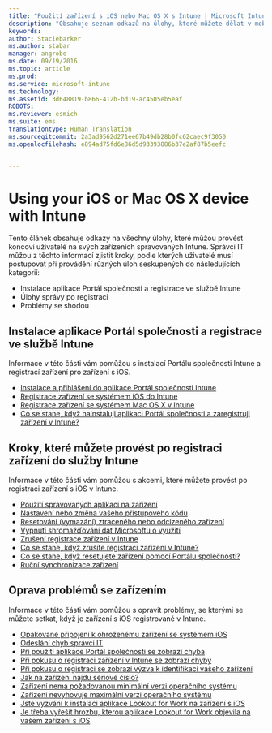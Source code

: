 ```yaml
---
title: "Použití zařízení s iOS nebo Mac OS X s Intune | Microsoft Intune"
description: "Obsahuje seznam odkazů na úlohy, které můžete dělat v mobilních zařízení s iOS nebo Mac OS X, když je zařízení registrované v Intune."
keywords: 
author: Staciebarker
ms.author: stabar
manager: angrobe
ms.date: 09/19/2016
ms.topic: article
ms.prod: 
ms.service: microsoft-intune
ms.technology: 
ms.assetid: 3d648819-b866-412b-bd19-ac4505eb5eaf
ROBOTS: 
ms.reviewer: esmich
ms.suite: ems
translationtype: Human Translation
ms.sourcegitcommit: 2a3ad9562d271ee67b49db28b0fc62caec9f3050
ms.openlocfilehash: e894ad75fd6e86d5d93393886b37e2af87b5eefc


---
```


# Using your iOS or Mac OS X device with Intune

Tento článek obsahuje odkazy na všechny úlohy, které můžou provést koncoví uživatelé na svých zařízeních spravovaných Intune. Správci IT můžou z těchto informací zjistit kroky, podle kterých uživatelé musí postupovat při provádění různých úloh seskupených do následujících kategorií:
- Instalace aplikace Portál společnosti a registrace ve službě Intune
- Úlohy správy po registraci
- Problémy se shodou

## Instalace aplikace Portál společnosti a registrace ve službě Intune

Informace v této části vám pomůžou s instalací Portálu společnosti Intune a registrací zařízení pro zařízení s iOS.

- [Instalace a přihlášení do aplikace Portál společnosti Intune](install-and-sign-in-to-the-intune-company-portal-app-ios.md)
- [Registrace zařízení se systémem iOS do Intune](enroll-your-device-in-intune-ios.md)
- [Registrace zařízení se systémem Mac OS X v Intune](enroll-your-device-in-intune-mac-os-x.md)
- [Co se stane, když nainstaluji aplikaci Portál společnosti a zaregistruji zařízení v Intune?](what-happens-if-you-install-the-Company-Portal-app-and-enroll-your-device-in-intune-ios.md)

## Kroky, které můžete provést po registraci zařízení do služby Intune

Informace v této části vám pomůžou s akcemi, které můžete provést po registraci zařízení s iOS v Intune.

- [Použití spravovaných aplikací na zařízení](use-managed-apps-on-your-device-ios.md)
- [Nastavení nebo změna vašeho přístupového kódu](set-or-change-your-passcode-ios.md)
- [Resetování (vymazání) ztraceného nebo odcizeného zařízení](reset-erase-your-lost-or-stolen-device-ios.md)
- [Vypnutí shromažďování dat Microsoftu o využití](turn-off-microsoft-usage-data-collection-ios.md)
- [Zrušení registrace zařízení v Intune](unenroll-your-device-from-intune-ios.md)
- [Co se stane, když zrušíte registraci zařízení v Intune?](what-happens-if-you-unenroll-your-device-from-intune-ios.md)
- [Co se stane, když resetujete zařízení pomocí Portálu společnosti?](what-happens-if-you-reset-your-device-using-the-company-portal-ios.md)
- [Ruční synchronizace zařízení](sync-your-device-manually-ios.md)

## Oprava problémů se zařízením

Informace v této části vám pomůžou s opravit problémy, se kterými se můžete setkat, když je zařízení s iOS registrované v Intune.

- [Opakované připojení k ohroženému zařízení se systémem iOS](how-to-reconnect-a-compromised-ios-device.md)
- [Odeslání chyb správci IT](send-errors-to-your-it-admin-ios.md)
- [Při použití aplikace Portál společnosti se zobrazí chyba](you-get-an-error-while-using-the-company-portal-app-ios.md)
- [Při pokusu o registraci zařízení v Intune se zobrazí chyby](you-see-errors-while-trying-to-enroll-your-device-in-intune-ios.md)
- [Při pokusu o registraci se zobrazí výzva k identifikaci vašeho zařízení](you-are-asked-to-identify-your-device-when-trying-to-enroll-ios.md)
- [Jak na zařízení najdu sériové číslo?](how-do-i-find-the-serial-number-on-my-device-ios.md)
- [Zařízení nemá požadovanou minimální verzi operačního systému](device-doesnt-have-the-required-minimum-operating-system-version-ios.md)
- [Zařízení nevyhovuje maximální verzi operačního systému](device-doesnt-comply-with-the-maximum-operating-system-version-ios.md)
- [Jste vyzváni k instalaci aplikace Lookout for Work na zařízení s iOS](you-are-prompted-to-install-lookout-for-work-ios.md)
- [Je třeba vyřešit hrozbu, kterou aplikace Lookout for Work objevila na vašem zařízení s iOS](you-need-to-resolve-a-threat-found-by-lookout-for-work-ios.md)



<!--HONumber=Oct16_HO2-->


